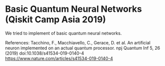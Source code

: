 # Basic Quantum Neural Networks (Qiskit Camp Asia 2019)
We tried to implement of basic quantum neural networks. 

References: Tacchino, F., Macchiavello, C., Gerace, D. et al. An artificial neuron implemented on an actual quantum processor. npj Quantum Inf 5, 26 (2019) doi:10.1038/s41534-019-0140-4
<br>https://www.nature.com/articles/s41534-019-0140-4

